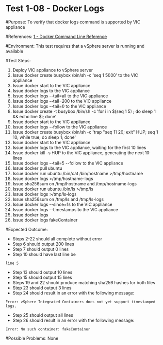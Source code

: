 Test 1-08 - Docker Logs
=======

#Purpose:
To verify that docker logs command is supported by VIC appliance

#References:
[1 - Docker Command Line Reference](https://docs.docker.com/engine/reference/commandline/logs/)

#Environment:
This test requires that a vSphere server is running and available

#Test Steps:
1. Deploy VIC appliance to vSphere server
2. Issue docker create busybox /bin/sh -c 'seq 1 5000' to the VIC appliance
3. Issue docker start <containerID> to the VIC appliance
4. Issue docker logs <containerID> to the VIC appliance
5. Issue docker logs --tail=all <containerID> to the VIC appliance
6. Issue docker logs --tail=200 <containerID> to the VIC appliance
7. Issue docker logs --tail=0 <containerID> to the VIC appliance
8. Issue docker create -t busybox /bin/sh -c 'for i in $(seq 1 5) ; do sleep 1 && echo line $i; done'
9. Issue docker start <containerID> to the VIC appliance
10. Issue docker logs --follow <containerID> to the VIC appliance
11. Issue docker create busybox /bin/sh -c 'trap "seq 11 20; exit" HUP; seq 1 10; while true; do sleep 1; done'
12. Issue docker start <containerID> to the VIC appliance
13. Issue docker logs <containerID> to the VIC appliance, waiting for the first 10 lines
14. Issue docker kill -s HUP <containerID> to the VIC appliance, generating the next 10 lines
15. Issue docker logs --tail=5 --follow <containerID> to the VIC appliance
16. Issue docker pull ubuntu
17. Issue docker run ubuntu /bin/cat /bin/hostname >/tmp/hostname
18. Issue docker logs <containerID> >/tmp/hostname-logs
19. Issue sha256sum on /tmp/hostname and /tmp/hostname-logs
20. Issue docker run ubuntu /bin/ls >/tmp/ls
21. Issue docker logs <containerID> >/tmp/ls-logs
22. Issue sha256sum on /tmp/ls and /tmp/ls-logs
23. Issue docker logs --since=1s <containerID> to the VIC appliance
24. Issue docker logs --timestamps <containerID> to the VIC appliance
25. Issue docker logs
26. Issue docker logs fakeContainer

#Expected Outcome:
* Steps 2-22 should all complete without error
* Step 6 should output 200 lines
* Step 7 should output 0 lines
* Step 10 should have last line be
```
line 5
```
* Step 13 should output 10 lines
* Step 15 should output 15 lines
* Steps 19 and 22 should produce matching sha256 hashes for both files
* Step 23 should output 3 lines
* Step 24 should result in an error with the following message:
```
Error: vSphere Integrated Containers does not yet support timestamped logs.
```
* Step 25 should output all lines
* Step 26 should result in an error with the following message:
```
Error: No such container: fakeContainer
```

#Possible Problems:
None
